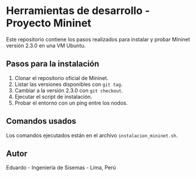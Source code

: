 # Herramientas de desarrollo - Proyecto Mininet

Este repositorio contiene los pasos realizados para instalar y probar Mininet versión 2.3.0 en una VM Ubuntu.

## Pasos para la instalación

1. Clonar el repositorio oficial de Mininet.
2. Listar las versiones disponibles con `git tag`.
3. Cambiar a la versión 2.3.0 con `git checkout`.
4. Ejecutar el script de instalación.
5. Probar el entorno con un ping entre los nodos.

## Comandos usados

Los comandos ejecutados están en el archivo `instalacion_mininet.sh`.

## Autor

Eduardo - Ingeniería de Sisemas - Lima, Perú




